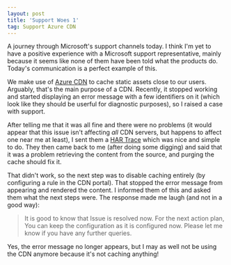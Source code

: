 ```yaml
---
layout: post
title: 'Support Woes 1'
tag: Support Azure CDN
---
```


A journey through Microsoft's support channels today. I think I'm yet to have a positive experience with a Microsoft support representative, mainly because it seems like none of them have been told what the products do. Today's communication is a perfect example of this.

We make use of [Azure CDN](https://azure.microsoft.com/en-gb/services/cdn/) to cache static assets close to our users. Arguably, that's the main purpose of a CDN. Recently, it stopped working and started displaying an error message with a few identifiers on it (which look like they should be userful for diagnostic purposes), so I raised a case with support.

After telling me that it was all fine and there were no problems (it would appear that this issue isn't affecting _all_ CDN servers, but happens to affect one near me at least), I sent them a [HAR Trace](https://docs.microsoft.com/en-us/azure/azure-web-pubsub/howto-troubleshoot-network-trace) which was nice and simple to do. They then came back to me (after doing some digging) and said that it was a problem retrieving the content from the source, and purging the cache should fix it.

That didn't work, so the next step was to disable caching entirely (by configuring a rule in the CDN portal). That stopped the error message from appearing and rendered the content. I informed them of this and asked them what the next steps were. The response made me laugh (and not in a good way):

> It is good to know that Issue is resolved now. For the next action plan, You can keep the configuration as it is configured now.
> Please let me know if you have any further queries.

Yes, the error message no longer appears, but I may as well not be using the CDN anymore because it's not caching anything!